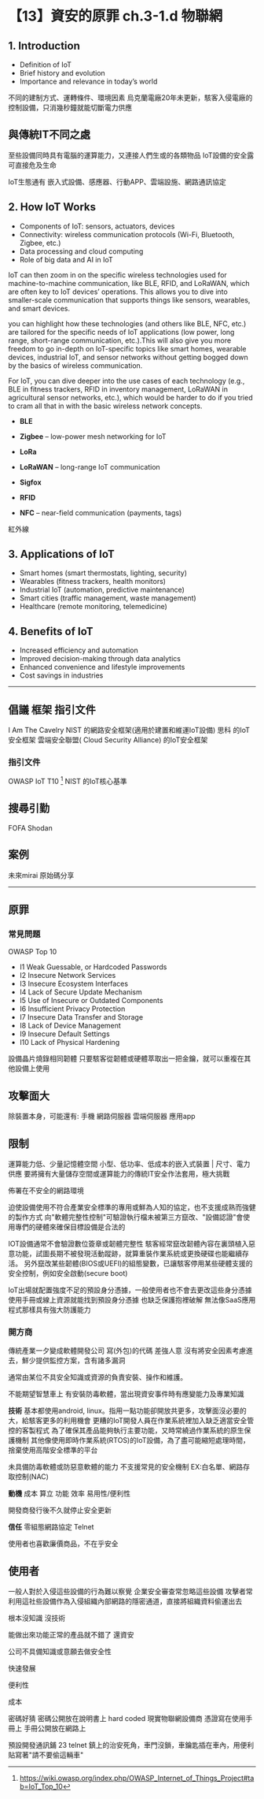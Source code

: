 # 【13】資安的原罪 ch.3-1.d 物聯網




## 1. **Introduction**

* Definition of IoT
* Brief history and evolution
* Importance and relevance in today’s world

不同的建制方式、運轉條件、環境因素
烏克蘭電廠20年未更新，駭客入侵電廠的控制設備，只消幾秒鐘就能切斷電力供應

## 與傳統IT不同之處
至些設備同時具有電腦的運算能力，又連接人們生或的各類物品
IoT設備的安全露可直接危及生命

IoT生態通有 嵌入式設備、感應器、行動APP、雲端設施、網路通訊協定

## 2. **How IoT Works**

* Components of IoT: sensors, actuators, devices
* Connectivity: wireless communication protocols (Wi-Fi, Bluetooth, Zigbee, etc.)
* Data processing and cloud computing
* Role of big data and AI in IoT

IoT can then zoom in on the specific wireless technologies used for machine-to-machine communication, like BLE, RFID, and LoRaWAN, which are often key to IoT devices’ operations. This allows you to dive into smaller-scale communication that supports things like sensors, wearables, and smart devices.

you can highlight how these technologies (and others like BLE, NFC, etc.) are tailored for the specific needs of IoT applications (low power, long range, short-range communication, etc.).This will also give you more freedom to go in-depth on IoT-specific topics like smart homes, wearable devices, industrial IoT, and sensor networks without getting bogged down by the basics of wireless communication.

For IoT, you can dive deeper into the use cases of each technology (e.g., BLE in fitness trackers, RFID in inventory management, LoRaWAN in agricultural sensor networks, etc.), which would be harder to do if you tried to cram all that in with the basic wireless network concepts.

* **BLE**
* **Zigbee** – low-power mesh networking for IoT

* **LoRa**
* **LoRaWAN** – long-range IoT communication
* **Sigfox**

* **RFID**
* **NFC** – near-field communication (payments, tags)

紅外線

## 3. **Applications of IoT**

* Smart homes (smart thermostats, lighting, security)
* Wearables (fitness trackers, health monitors)
* Industrial IoT (automation, predictive maintenance)
* Smart cities (traffic management, waste management)
* Healthcare (remote monitoring, telemedicine)

## 4. **Benefits of IoT**

* Increased efficiency and automation
* Improved decision-making through data analytics
* Enhanced convenience and lifestyle improvements
* Cost savings in industries

---

## 倡議 框架 指引文件

I Am The Cavelry
NIST 的網路安全框架(適用於建置和維運IoT設備)
思科 的IoT安全框架
雲端安全聯盟( Cloud Security Alliance) 的IoT安全框架

### 指引文件 
OWASP IoT T10 [^1]
NIST 的IoT核心基準


## 搜尋引勤
FOFA Shodan

## 案例
未來mirai 原始碼分享

---

## 原罪

### 常見問題
OWASP Top 10
- I1 Weak Guessable, or Hardcoded Passwords
- I2 Insecure Network Services
- I3 Insecure Ecosystem Interfaces
- I4 Lack of Secure Update Mechanism
- I5 Use of Insecure or Outdated Components
- I6 Insufficient Privacy Protection
- I7 Insecure Data Transfer and Storage
- I8 Lack of Device Management
- I9 Insecure Default Settings
- I10 Lack of Physical Hardening

設備晶片燒錄相同韌體 只要駭客從韌體或硬體萃取出一把金鑰，就可以重複在其他設備上使用



## 攻擊面大
除裝置本身，可能還有: 手機 網路伺服器 雲端伺服器 應用app

## 限制
運算能力低、少量記憶體空間
小型、低功率、低成本的嵌入式裝置 | 尺寸、電力供應
要將擁有大量儲存空間或運算能力的傳統IT安全作法套用，極大挑戰

佈署在不安全的網路環境

迫使設備使用不符合產業安全標準的專用或鮮為人知的協定，也不支援成熟而強健的製作方式
向"軟體完整性控制"可驗證執行檔未被第三方竄改、"設備認證"會使用專們的硬體來確保目標設備是合法的

IOT設備通常不會驗證數位簽章或韌體完整性
駭客經常竄改韌體內容在裏頭植入惡意功能，試圖長期不被發現活動蹤跡，就算重裝作業系統或更換硬碟也能繼續存活。
另外竄改某些韌體(BIOS或UEFI)的組態變數，已讓駭客停用某些硬體支援的安全控制，例如安全啟動(secure boot)

IoT出場就配置強度不足的預設身分憑據，一般使用者也不會去更改這些身分憑據
使用手冊或線上資源就能找到預設身分憑據 也缺乏保護抱裡破解
無法像SaaS應用程式那樣具有強大防護能力 
### 開方商
傳統產業一夕變成軟體開發公司 寫(外包)的代碼 差強人意
沒有將安全因素考慮進去，鮮少提供監控方案，含有諸多漏洞

通常由某位不具安全知識或資源的負責安裝、操作和維護。

不能期望智慧車上 有安裝防毒軟體，當出現資安事件時有應變能力及專業知識


**技術**
基本都使用android, linux。指用一點功能卻開放共更多，攻擊面沒必要的大，給駭客更多的利用機會
更糟的IoT開發人員在作業系統裡加入缺乏適當安全管控的客製程式
為了確保其產品能夠執行主要功能，又時常繞過作業系統的原生保護機制
其他像使用即時作業系統(RTOS)的IoT設備，為了盡可能縮短處理時間，捨棄使用高階安全標準的平台

未具備防毒軟體或防惡意軟體的能力
不支援常見的安全機制 EX:白名單、網路存取控制(NAC)



**動機**
成本 算立 功能 效率 易用性/便利性

開發商發行後不久就停止安全更新

**信任**
零組態網路協定
Telnet

使用者也喜歡廉價商品，不在乎安全

## 使用者
一般人對於入侵這些設備的行為難以察覺
企業安全審查常忽略這些設備 攻擊者常利用這社些設備作為入侵組織內部網路的隱密通道，直接將組織資料偷運出去




根本沒知識 沒技術

能做出來功能正常的產品就不錯了 還資安

公司不具備知識或意願去做安全性

快速發展

便利性

成本

密碼好猜 密碼公開放在說明書上 hard coded 
現實物聯網設備商 憑證寫在使用手冊上 手冊公開放在網路上

預設開發通訊鋪 23 telnet
鎮上的治安死角，車門沒鎖，車鑰匙插在車內，用便利貼寫著"請不要偷這輛車"

[^1]: https://wiki.owasp.org/index.php/OWASP_Internet_of_Things_Project#tab=IoT_Top_10